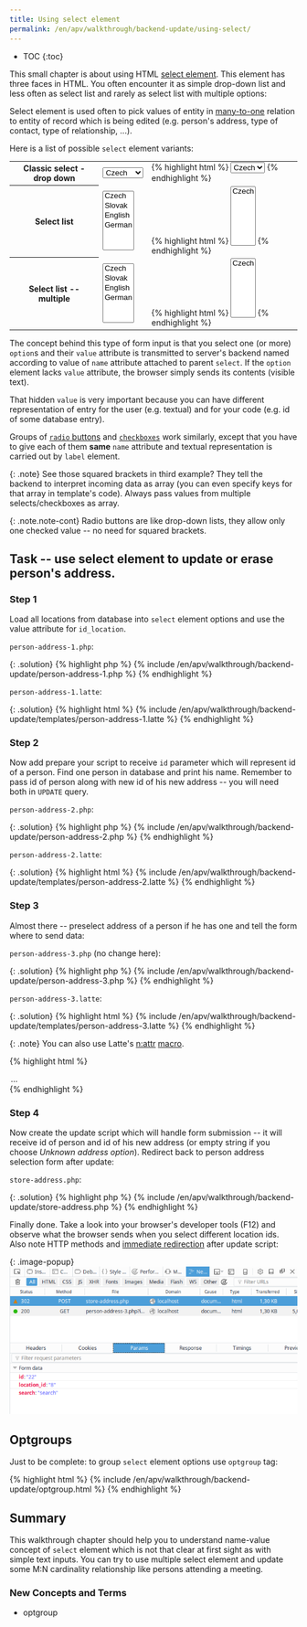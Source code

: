 ```yaml
---
title: Using select element
permalink: /en/apv/walkthrough/backend-update/using-select/
---
```


* TOC
{:toc}

This small chapter is about using HTML [select element](/en/apv/walkthrough/html-forms/#select). This element has
three faces in HTML. You often encounter it as simple drop-down list and less often as select list and rarely
as select list with multiple options:

Select element is used often to pick values of entity in [many-to-one](/en/apv/articles/database-design/#relationship-cardinality)
relation to entity of record which is being edited (e.g. person's address, type of contact, type of relationship, ...).

Here is a list of possible `select` element variants:

<table>
    <tr>
        <th>Classic select - drop down</th>
        <td>
            <select name="spoken_languages">
                <option value="cze">Czech</option>
                <option value="svk">Slovak</option>
                <option value="eng">English</option>
                <option value="ger">German</option>
            </select>
        </td>
        <td>
{% highlight html %}
<select name="spoken_languages">
    <option value="cze">Czech</option>
    ...
</select>
{% endhighlight %}
        </td>
    </tr>
    <tr>
        <th>Select list</th>
        <td>
            <select name="spoken_languages" size="6">
                <option value="cze">Czech</option>
                <option value="svk">Slovak</option>
                <option value="eng">English</option>
                <option value="ger">German</option>
            </select>
        </td>
        <td>
{% highlight html %}
<select name="spoken_languages" size="6">
    <option value="cze">Czech</option>
    ...
</select>
{% endhighlight %}
        </td>
    </tr>
    <tr>
        <th markdown="1">Select list -- multiple</th>
        <td>
            <select name="spoken_languages[]" multiple="multiple" size="6">
                <option value="cze">Czech</option>
                <option value="svk">Slovak</option>
                <option value="eng">English</option>
                <option value="ger">German</option>
            </select>
        </td>
        <td>
{% highlight html %}
<select name="spoken_languages[]" multiple="multiple" size="6">
    <option value="cze">Czech</option>
    ...
</select>
{% endhighlight %}
        </td>
    </tr>
</table>

The concept behind this type of form input is that you select one (or more) `option`s and their `value` attribute is
transmitted to server's backend named according to value of `name` attribute attached to parent `select`. If the
`option` element lacks `value` attribute, the browser simply sends its contents (visible text).

That hidden `value` is very important because you can have different representation of entry for the user (e.g. textual)
and for your code (e.g. id of some database entry).

Groups of [`radio` buttons](/en/apv/walkthrough/html-forms/#radio-button) and [`checkboxes`](/en/apv/walkthrough/html-forms/#checkbox)
work similarly, except that you have to give each of them **same** `name` attribute and textual representation is
carried out by `label` element.

{: .note}
See those squared brackets in third example? They tell the backend to interpret incoming data as array (you can even
specify keys for that array in template's code). Always pass values from multiple selects/checkboxes as array.

{: .note.note-cont}
Radio buttons are like drop-down lists, they allow only one checked value -- no need for squared brackets.

## Task -- use select element to update or erase person's address.

### Step 1
Load all locations from database into `select` element options and use the value attribute for `id_location`.

`person-address-1.php`:

{: .solution}
{% highlight php %}
{% include /en/apv/walkthrough/backend-update/person-address-1.php %}
{% endhighlight %}

`person-address-1.latte`:

{: .solution}
{% highlight html %}
{% include /en/apv/walkthrough/backend-update/templates/person-address-1.latte %}
{% endhighlight %}

### Step 2
Now add prepare your script to receive `id` parameter which will represent id of a person. Find one person in
database and print his name. Remember to pass id of person along with new id of his new address -- you will need both
in `UPDATE` query.

`person-address-2.php`:

{: .solution}
{% highlight php %}
{% include /en/apv/walkthrough/backend-update/person-address-2.php %}
{% endhighlight %}

`person-address-2.latte`:

{: .solution}
{% highlight html %}
{% include /en/apv/walkthrough/backend-update/templates/person-address-2.latte %}
{% endhighlight %}

### Step 3
Almost there -- preselect address of a person if he has one and tell the form where to send data:

`person-address-3.php` (no change here):

{: .solution}
{% highlight php %}
{% include /en/apv/walkthrough/backend-update/person-address-3.php %}
{% endhighlight %}

`person-address-3.latte`:

{: .solution}
{% highlight html %}
{% include /en/apv/walkthrough/backend-update/templates/person-address-3.latte %}
{% endhighlight %}

{: .note}
You can also use Latte's [n:attr](https://latte.nette.org/en/macros#toc-n-attr) [macro](/en/apv/walkthrough/templates/#macros).

{% highlight html %}
<option value="..." n:attr="selected => $person['id_location'] == $loc['id_location']">
  ...
</option>
{% endhighlight %}

### Step 4
Now create the update script which will handle form submission -- it will receive id of person and id of his new
address (or empty string if you choose *Unknown address option*). Redirect back to person address selection form
after update:

`store-address.php`:

{: .solution}
{% highlight php %}
{% include /en/apv/walkthrough/backend-update/store-address.php %}
{% endhighlight %}

Finally done. Take a look into your browser's developer tools (F12) and observe what the browser sends when you
select different location ids. Also note HTTP methods and [immediate redirection](/en/apv/walkthrough/backend-delete/#redirect-after-post)
after update script:

{: .image-popup}
![Schema of variables](/en/apv/walkthrough/backend-update/select-values.png)

## Optgroups
Just to be complete: to group `select` element options use `optgroup` tag:

{% highlight html %}
{% include /en/apv/walkthrough/backend-update/optgroup.html %}
{% endhighlight %}

## Summary
This walkthrough chapter should help you to understand name-value concept of `select` element which is not that clear
at first sight as with simple text inputs. You can try to use multiple select element and update some M:N cardinality
relationship like persons attending a meeting.

### New Concepts and Terms
- optgroup